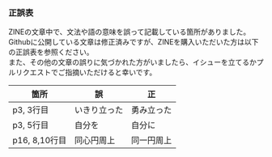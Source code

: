### 正誤表

ZINEの文章中で、文法や語の意味を誤って記載している箇所がありました。Githubに公開している文章は修正済みですが、ZINEを購入いただいた方は以下の正誤表を参照ください。  
また、その他の文章の誤りに気づかれた方がいましたら、イシューを立てるかプルリクエストでご指摘いただけると幸いです。

| 箇所  | 誤 | 正 |
| ------------- | ------------- | ------------- |
| p3, 3行目 | いきり立った | 勇み立った |
| p3, 5行目 | 自分を | 自分に |
| p16, 8,10行目  | 同心円周上  | 同一円周上 |
